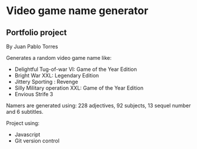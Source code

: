 # Video game name generator
## Portfolio project
By Juan Pablo Torres

Generates a random video game name like:
  * Delightful Tug-of-war VI: Game of the Year Edition
  * Bright War XXL: Legendary Edition
  * Jittery Sporting : Revenge
  * Silly Military operation XXL: Game of the Year Edition
  * Envious Strife 3


Namers are generated using: 228 adjectives, 92 subjects, 13 sequel number and 6 subtitles.

Project using:

  + Javascript
  + Git version control

